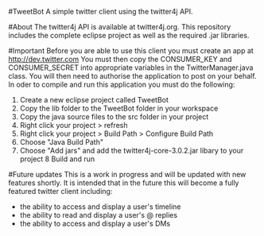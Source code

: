 #TweetBot
A simple twitter client using the twitter4j API.

#About
The twitter4j API is available at twitter4j.org. This repository includes the complete eclipse project as well as the required .jar libraries.

#Important
Before you are able to use this client you must create an app at http://dev.twitter.com
You must then copy the CONSUMER_KEY and CONSUMER_SECRET into appropriate variables in the TwitterManager.java class. You will then need to authorise the application to post on your behalf. 
In oder to compile and run this application you must do the following:
1. Create a new eclipse project called TweetBot
2. Copy the lib folder to the TweetBot folder in your workspace
3. Copy the java source files to the src folder in your project
4. Right click your project > refresh
5. Right click your project > Build Path > Configure Build Path
6. Choose "Java Build Path"
7. Choose "Add jars" and add the twitter4j-core-3.0.2.jar libary to your project
8 Build and run 

#Future updates
This is a work in progress and will be updated with new features shortly. It is intended that in the future this will become a fully featured twitter client including:
- the ability to access and display a user's timeline
- the ability to read and display a user's @ replies
- the ability to access and display a user's DMs